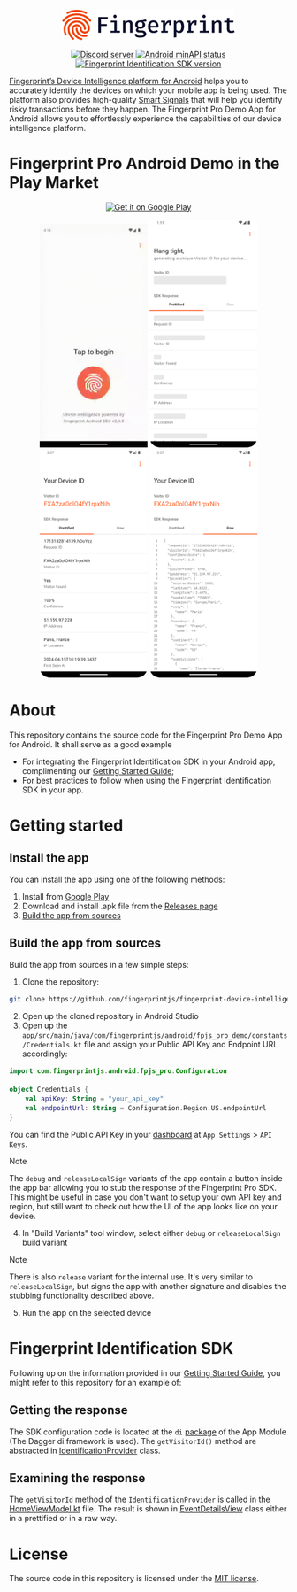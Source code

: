<p align="center">
    <picture>
      <source media="(prefers-color-scheme: dark)" srcset="resources/logo_light.svg" />
      <source media="(prefers-color-scheme: light)" srcset="resources/logo_dark.svg" />
      <img src="resources/logo_dark.svg" alt="Fingerprint logo" width="312px" />
    </picture>
</p>

<p align="center">
  <a href="https://discord.gg/39EpE2neBg">
    <img src="https://img.shields.io/discord/852099967190433792?style=logo&label=Discord&logo=Discord&logoColor=white" alt="Discord server">
  </a>
    <a href="https://android-arsenal.com/api?level=21">
    <img src="https://img.shields.io/badge/API-21%2B-brightgreen.svg" alt="Android minAPI status">
  </a>
  <a href="https://github.com/fingerprintjs/fingerprintjs-pro-android-demo/releases/tag/v2.4.0">
    <img src="https://img.shields.io/badge/SDK-2.4.0-orange" alt="Fingerprint Identification SDK version">
  </a>
</p>

[Fingerprint’s Device Intelligence platform for Android](https://dev.fingerprint.com/docs/native-android-integration) helps you to accurately identify the devices on which your mobile app is being used. The platform also provides high-quality [Smart Signals](https://dev.fingerprint.com/docs/smart-signals-overview#smart-signals-for-mobile-devices) that will help you identify risky transactions before they happen. The Fingerprint Pro Demo App for Android allows you to effortlessly experience the capabilities of our device intelligence platform.

# Fingerprint Pro Android Demo in the Play Market

<p align="center">
 	<a href='https://play.google.com/store/apps/details?id=com.fingerprintjs.android.fpjs_pro_demo'>
 		<img alt='Get it on Google Play' src='https://play.google.com/intl/en_us/badges/static/images/badges/en_badge_web_generic.png' width="240px"/>
 	</a>
 </p>

<p align="center">
  <img src="resources/fingerprint-demo-1.gif" width="195">
  <img src="resources/fingerprint-demo-2.webp" width="195">
  <img src="resources/fingerprint-demo-3.webp" width="195">
  <img src="resources/fingerprint-demo-4.webp" width="195">
</p>


# About

This repository contains the source code for the Fingerprint Pro Demo App for Android. It shall serve as a good example

- For integrating the Fingerprint Identification SDK in your Android app, complimenting our [Getting Started Guide](https://dev.fingerprint.com/docs/android-sdk);
- For best practices to follow when using the Fingerprint Identification SDK in your app.

# Getting started
## Install the app

You can install the app using one of the following methods:
1. Install from [Google Play](https://play.google.com/store/apps/details?id=com.fingerprintjs.android.fpjs_pro_demo)
2. Download and install .apk file from the [Releases page](https://github.com/fingerprintjs/fingerprint-device-intelligence-android-demo/releases)
3. [Build the app from sources](#build-the-app-from-sources)

## Build the app from sources

Build the app from sources in a few simple steps:

1. Clone the repository:
```sh
git clone https://github.com/fingerprintjs/fingerprint-device-intelligence-android-demo.git
```
2. Open up the cloned repository in Android Studio
3. Open up the `app/src/main/java/com/fingerprintjs/android/fpjs_pro_demo/constants/Credentials.kt` file and assign your Public API Key and Endpoint URL accordingly:
```kotlin
import com.fingerprintjs.android.fpjs_pro.Configuration

object Credentials {
    val apiKey: String = "your_api_key"
    val endpointUrl: String = Configuration.Region.US.endpointUrl
}
```
You can find the Public API Key in your [dashboard](https://dashboard.fingerprint.com/) at `App Settings` > `API Keys`.
> [!NOTE]
> The `debug` and `releaseLocalSign` variants of the app contain a button inside the app bar allowing you to stub the response of the Fingerprint Pro SDK. This might be useful in case you don't want to setup your own API key and region, but still want to check out how the UI of the app looks like on your device.
4. In "Build Variants" tool window, select either `debug` or `releaseLocalSign` build variant
> [!NOTE]
> There is also `release` variant for the internal use. It's very similar to `releaseLocalSign`, but signs the app with another signature and disables the stubbing functionality described above.
5. Run the app on the selected device
# Fingerprint Identification SDK

Following up on the information provided in our [Getting Started Guide](https://dev.fingerprint.com/docs/android-sdk), you might refer to this repository for an example of:

## Getting the response

The SDK configuration code is located at the `di` [package](app/src/main/java/com/fingerprintjs/android/fpjs_pro_demo/di) of the App Module (The Dagger di framework is used). The `getVisitorId()` method are abstracted in [IdentificationProvider](app/src/main/java/com/fingerprintjs/android/fpjs_pro_demo/domain/IdentificationProvider.kt) class.

## Examining the response

The `getVisitorId` method of the `IdentificationProvider` is called in the [HomeViewModel.kt](app/src/main/java/com/fingerprintjs/android/fpjs_pro_demo/ui/screens/home/viewmodel/HomeViewModel.kt) file. The result is shown in [EventDetailsView](app/src/main/java/com/fingerprintjs/android/fpjs_pro_demo/ui/screens/home/views/event_details_view) class either in a prettified or in a raw way.


# License

The source code in this repository is licensed under the [MIT license](LICENSE).

